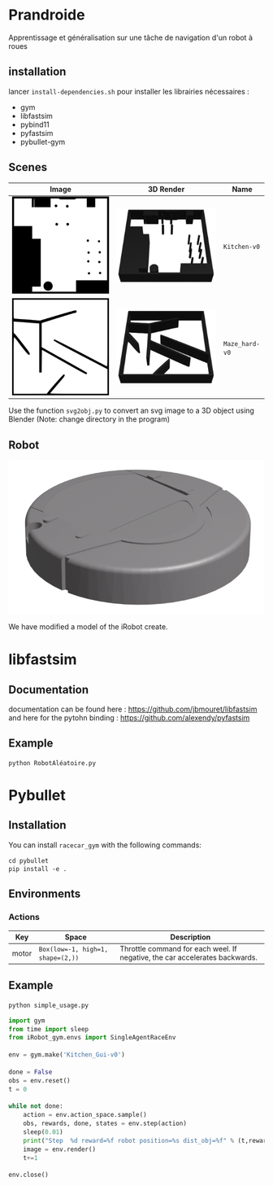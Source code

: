 # Prandroide
Apprentissage et généralisation sur une tâche de navigation d'un robot à roues 

## installation
lancer `install-dependencies.sh` pour installer les librairies nécessaires :
- gym
- libfastsim
- pybind11
- pyfastsim
- pybullet-gym


## Scenes

| Image | 3D Render | Name |
| --- | --- |--- |
|![kitchen](readme_assets/kitchen.svg)|![kitchen3D](readme_assets/kitchen3D.png)|`Kitchen-v0`|
|![maze_hard](readme_assets/maze_hard.svg)|![maze_hard3D](readme_assets/maze_hard3D.png)|`Maze_hard-v0`|

Use the function ``svg2obj.py`` to convert an svg image to a 3D object using Blender (Note: change directory in the program)
## Robot
![iRobot](readme_assets/irobot.png)

We have modified a model of the iRobot create.
# libfastsim
## Documentation
documentation can be found here : https://github.com/jbmouret/libfastsim
and here for the pytohn binding : https://github.com/alexendy/pyfastsim
## Example
```
python RobotAléatoire.py
```

# Pybullet

## Installation
You can install ``racecar_gym`` with the following commands:

```shell_script
cd pybullet
pip install -e .
```

## Environments


### Actions


|Key|Space|Description|
|---|---|---|
|motor|`Box(low=-1, high=1, shape=(2,))`|Throttle command for each weel. If negative, the car accelerates backwards.|


## Example
```
python simple_usage.py
```
``` python
import gym
from time import sleep
from iRobot_gym.envs import SingleAgentRaceEnv

env = gym.make('Kitchen_Gui-v0')

done = False
obs = env.reset()
t = 0

while not done:
    action = env.action_space.sample()
    obs, rewards, done, states = env.step(action)
    sleep(0.01)
    print("Step  %d reward=%f robot position=%s dist_obj=%f" % (t,rewards,  str(states["pose"][0:3]) ,states["progress"] ) , end="\r" )
    image = env.render()
    t+=1

env.close()
```